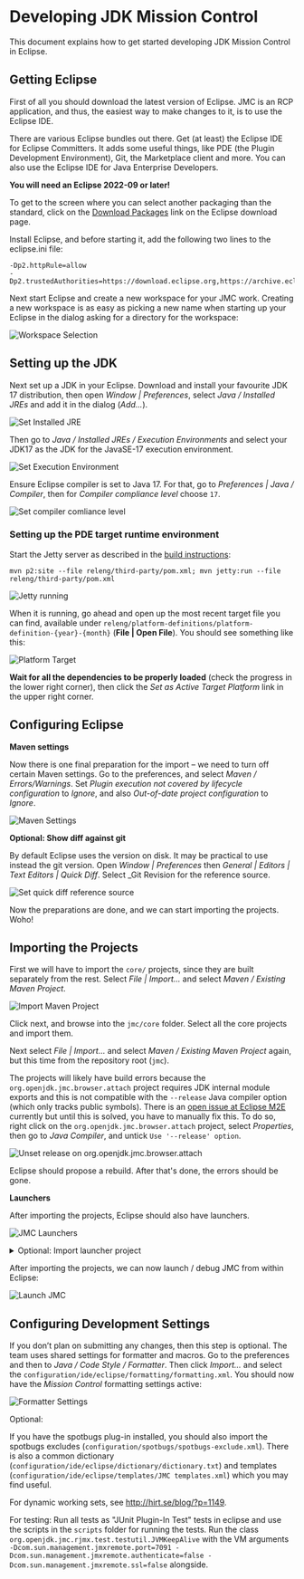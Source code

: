 # Developing JDK Mission Control

This document explains how to get started developing JDK Mission Control in Eclipse.

## Getting Eclipse

First of all you should download the latest version of Eclipse. JMC is an RCP application, and thus, the easiest way to make changes to it, is to use the Eclipse IDE.

There are various Eclipse bundles out there. Get (at least) the Eclipse IDE for Eclipse Committers. It adds some useful things, like PDE (the Plugin Development Environment), Git, the Marketplace client and more. You can also use the Eclipse IDE for Java Enterprise Developers.

**You will need an Eclipse 2022-09 or later!**

To get to the screen where you can select another packaging than the standard, click on the [Download Packages](https://www.eclipse.org/downloads/eclipse-packages) link on the Eclipse download page.

Install Eclipse, and before starting it, add the following two lines to the eclipse.ini file:
   ```
   -Dp2.httpRule=allow
   -Dp2.trustedAuthorities=https://download.eclipse.org,https://archive.eclipse.org,http://localhost
   ```

Next start Eclipse and create a new workspace for your JMC work. Creating a new workspace is as easy as picking a new name when starting up your Eclipse in the dialog asking for a directory for the workspace:

![Workspace Selection](images/workspace.png)

## Setting up the JDK

Next set up a JDK in your Eclipse. Download and install your favourite JDK 17 distribution, then open _Window | Preferences_, select _Java / Installed JREs_ and add it in the dialog (_Add…_).

![Set Installed JRE](images/setinstalledjre.png)

Then go to _Java / Installed JREs / Execution Environments_ and select your JDK17 as the JDK for the JavaSE-17 execution environment.

![Set Execution Environment](images/setexecutionenvironment.png)

Ensure Eclipse compiler is set to Java 17. For that, go to _Preferences | Java / Compiler_, then for _Compiler compliance level_ choose `17`.

![Set compiler comliance level](images/setcompilercompliancelevel.png)

### Setting up the PDE target runtime environment

Start the Jetty server as described in the [build instructions](../../README.md#building-mission-control-from-source):

   ```
   mvn p2:site --file releng/third-party/pom.xml; mvn jetty:run --file releng/third-party/pom.xml
   ```

   ![Jetty running](images/p2site.png)


When it is running, go ahead and open up the most recent target file you can find, available under `releng/platform-definitions/platform-definition-{year}-{month}` (__File | Open File__). You should see something like this:

![Platform Target](images/platformtarget.png)

**Wait for all the dependencies to be properly loaded** (check the progress in the lower right corner), then click the _Set as Active Target Platform_ link in the upper right corner.

## Configuring Eclipse

**Maven settings**

Now there is one final preparation for the import – we need to turn off certain Maven settings. Go to the preferences, and select _Maven / Errors/Warnings_. Set _Plugin execution not covered by lifecycle configuration_ to _Ignore_, and also _Out-of-date project configuration_ to _Ignore_.

![Maven Settings](images/mavensettings.png)

**Optional: Show diff against git**

By default Eclipse uses the version on disk. It may be practical to use instead the git version. Open _Window | Preferences_ then _General | Editors | Text Editors | Quick Diff_. Select _Git Revision for the reference source.

![Set quick diff reference source](images/setquickdiffreferencesource.png)

Now the preparations are done, and we can start importing the projects. Woho!

## Importing the Projects

First we will have to import the `core/` projects, since they are built separately from the rest. Select _File | Import…_ and select _Maven / Existing Maven Project_.

![Import Maven Project](images/importmaven.png)

Click next, and browse into the `jmc/core` folder. Select all the core projects and import them.

Next select _File | Import…_ and select _Maven / Existing Maven Project_ again, but this time from the repository root (`jmc`).

The projects will likely have build errors because the `org.openjdk.jmc.browser.attach` project requires JDK internal module exports and this is not compatible with the `--release` Java compiler option (which only tracks public symbols).
There is an [open issue at Eclipse M2E](https://github.com/eclipse-m2e/m2e-core/issues/1375) currently but until this is solved, you have to manually fix this. To do so, right click on the `org.openjdk.jmc.browser.attach` project, select _Properties_, then go to _Java Compiler_, and untick `Use '--release' option`.

![Unset release on org.openjdk.jmc.browser.attach](images/unsetrelease-on-jmc.browser.attach.png)

Eclipse should propose a rebuild. After that's done, the errors should be gone.

**Launchers**

After importing the projects, Eclipse should also have launchers.

![JMC Launchers](images/launchers.png)

<details><summary>Optional: Import launcher project</summary>

For developing/modifying the launchers, you can also import the according project. Select _File | Import…_ and then select _Existing Projects into Workspace_. Find the `configuration/ide/eclipse` folder and click Ok.

![Eclipse Config](images/eclipseconfig.png)

</details>

After importing the projects, we can now launch / debug JMC from within Eclipse:

![Launch JMC](images/launchjmc.png)

## Configuring Development Settings

If you don’t plan on submitting any changes, then this step is optional. The team uses shared settings for formatter and macros. Go to the preferences and then to _Java / Code Style / Formatter_. Then click _Import…_ and select the `configuration/ide/eclipse/formatting/formatting.xml`. You should now have the _Mission Control_ formatting settings active:

![Formatter Settings](images/formattersettings.png)

Optional:

If you have the spotbugs plug-in installed, you should also import the spotbugs excludes (`configuration/spotbugs/spotbugs-exclude.xml`). There is also a common dictionary (`configuration/ide/eclipse/dictionary/dictionary.txt`) and templates (`configuration/ide/eclipse/templates/JMC templates.xml`) which you may find useful.

For dynamic working sets, see http://hirt.se/blog/?p=1149.

For testing: Run all tests as "JUnit Plugin-In Test" tests in eclipse and use the scripts in the `scripts` folder for running the tests. Run the class `org.openjdk.jmc.rjmx.test.testutil.JVMKeepAlive` with the VM arguments `-Dcom.sun.management.jmxremote.port=7091 -Dcom.sun.management.jmxremote.authenticate=false -Dcom.sun.management.jmxremote.ssl=false` alongside.
